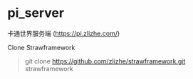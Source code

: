 # pi_server

卡通世界服务端 (https://pi.zlizhe.com/)

Clone Strawframework 

> git clone https://github.com/zlizhe/strawframework.git strawframework